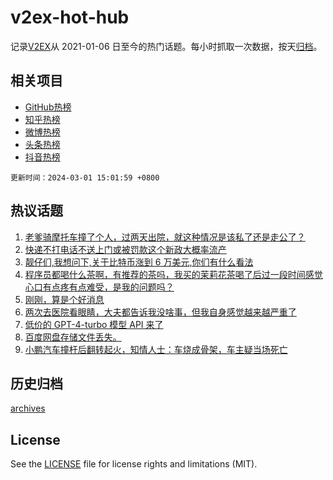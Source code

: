 # v2ex-hot-hub

 记录[V2EX](https://www.v2ex.com/)从 2021-01-06 日至今的热门话题。每小时抓取一次数据，按天[归档](archives)。
 
 ## 相关项目

- [GitHub热榜](https://github.com/it985/github-hot-hub)
- [知乎热榜](https://github.com/it985/zhihu-hot-hub)
- [微博热榜](https://github.com/it985/weibo-hot-hub)
- [头条热榜](https://github.com/it985/toutiao-hot-hub)
- [抖音热榜](https://github.com/it985/douyin-hot-hub)


 `更新时间：2024-03-01 15:01:59 +0800`

## 热议话题

1. [老爹骑摩托车撞了个人，过两天出院，就这种情况是该私了还是走公了？](https://www.v2ex.com/t/1019678)
1. [快递不打电话不送上门或被罚款这个新政大概率流产](https://www.v2ex.com/t/1019604)
1. [靓仔们,我想问下,关于比特币涨到 6 万美元,你们有什么看法](https://www.v2ex.com/t/1019561)
1. [程序员都喝什么茶啊，有推荐的茶吗，我买的茉莉花茶喝了后过一段时间感觉心口有点疼有点难受，是我的问题吗？](https://www.v2ex.com/t/1019731)
1. [刚刚，算是个好消息](https://www.v2ex.com/t/1019624)
1. [两次去医院看眼睛，大夫都告诉我没啥事，但我自身感觉越来越严重了](https://www.v2ex.com/t/1019523)
1. [低价的 GPT-4-turbo 模型 API 来了](https://www.v2ex.com/t/1019642)
1. [百度网盘存储文件丢失。](https://www.v2ex.com/t/1019663)
1. [小鹏汽车撞杆后翻转起火，知情人士：车烧成骨架，车主疑当场死亡](https://www.v2ex.com/t/1019693)

## 历史归档

[archives](archives)

## License

See the [LICENSE](LICENSE) file for license rights and limitations (MIT).
